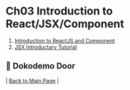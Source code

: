 # Ch03 Introduction to React/JSX/Component

1. [Introduction to ReactJS and Component](https://github.com/druckenclam/reactjs101/blob/en/Ch03/reactjs-introduction.md)
2. [JSX Introductary Tutorial](https://github.com/druckenclam/reactjs101/blob/en/Ch03/react-jsx-introduction.md)

## :door: Dokodemo Door
| [Back to Main Page](https://github.com/druckenclam/reactjs101/tree/en) |
